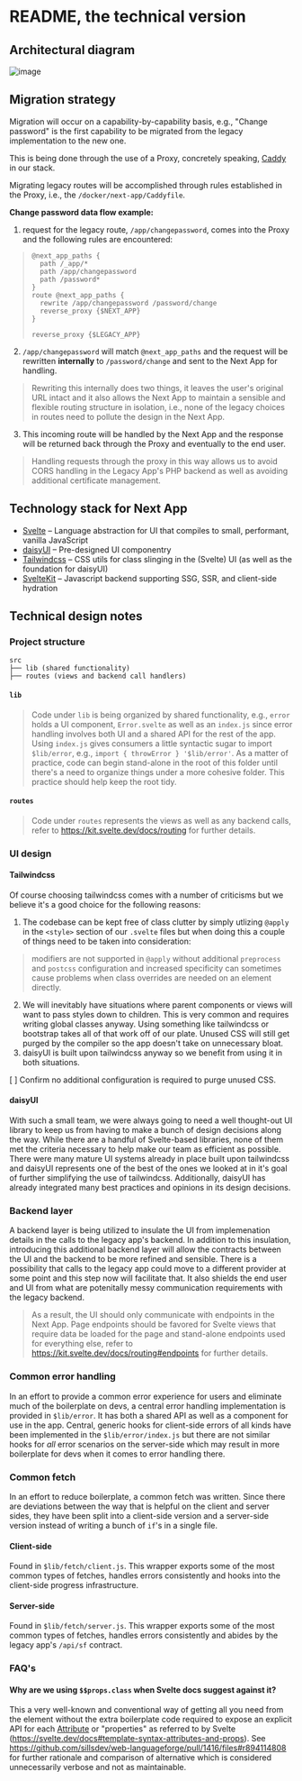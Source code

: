 # README, the technical version

## Architectural diagram

![image](https://user-images.githubusercontent.com/4412848/158890929-7042b002-5759-4de6-ac6a-3e55c29d440e.png)

## Migration strategy

Migration will occur on a capability-by-capability basis, e.g., "Change password" is the first capability to be migrated from the legacy implementation to the new one.

This is being done through the use of a Proxy, concretely speaking, [Caddy](https://github.com/caddyserver/caddy) in our stack.

Migrating legacy routes will be accomplished through rules established in the Proxy, i.e., the `/docker/next-app/Caddyfile`.

**Change password data flow example:**

1. request for the legacy route, `/app/changepassword`, comes into the Proxy and the following rules are encountered:

> ```
> @next_app_paths {
> 	path /_app/*
> 	path /app/changepassword
> 	path /password*
> }
> route @next_app_paths {
> 	rewrite /app/changepassword /password/change
> 	reverse_proxy {$NEXT_APP}
> }
>
> reverse_proxy {$LEGACY_APP}
> ```

2. `/app/changepassword` will match `@next_app_paths` and the request will be rewritten **internally** to `/password/change` and sent to the Next App for handling.

> Rewriting this internally does two things, it leaves the user's original URL intact and it also allows the Next App to maintain a sensible and flexible routing structure in isolation, i.e., none of the legacy choices in routes need to pollute the design in the Next App.

3. This incoming route will be handled by the Next App and the response will be returned back through the Proxy and eventually to the end user.

> Handling requests through the proxy in this way allows us to avoid CORS handling in the Legacy App's PHP backend as well as avoiding additional certificate management.

## Technology stack for Next App

- [Svelte](https://svelte.dev/) – Language abstraction for UI that compiles to small, performant, vanilla JavaScript
- [daisyUI](https://daisyui.com/) – Pre-designed UI componentry
- [Tailwindcss](https://tailwindcss.com/) – CSS utils for class slinging in the (Svelte) UI (as well as the foundation for daisyUI)
- [SvelteKit](https://kit.svelte.dev/) – Javascript backend supporting SSG, SSR, and client-side hydration

## Technical design notes

### Project structure

```
src
├── lib (shared functionality)
├── routes (views and backend call handlers)
```

#### `lib`

> Code under `lib` is being organized by shared functionality, e.g., `error` holds a UI component, `Error.svelte` as well as an `index.js` since error handling involves both UI and a shared API for the rest of the app. Using `index.js` gives consumers a little syntactic sugar to import `$lib/error`, e.g., `import { throwError } '$lib/error'`. As a matter of practice, code can begin stand-alone in the root of this folder until there's a need to organize things under a more cohesive folder. This practice should help keep the root tidy.

#### `routes`

> Code under `routes` represents the views as well as any backend calls, refer to https://kit.svelte.dev/docs/routing for further details.

### UI design

#### Tailwindcss

Of course choosing tailwindcss comes with a number of criticisms but we believe it's a good choice for the following reasons:

1. The codebase can be kept free of class clutter by simply utlizing `@apply` in the `<style>` section of our `.svelte` files but when doing this a couple of things need to be taken into consideration:

> modifiers are not supported in `@apply` without additional `preprocess` and `postcss` configuration and increased specificity can sometimes cause problems when class overrides are needed on an element directly.

2. We will inevitably have situations where parent components or views will want to pass styles down to children. This is very common and requires writing global classes anyway. Using something like tailwindcss or bootstrap takes all of that work off of our plate. Unused CSS will still get purged by the compiler so the app doesn't take on unnecessary bloat.
3. daisyUI is built upon tailwindcss anyway so we benefit from using it in both situations.

[ ] Confirm no additional configuration is required to purge unused CSS.

#### daisyUI

With such a small team, we were always going to need a well thought-out UI library to keep us from having to make a bunch of design decisions along the way. While there are a handful of Svelte-based libraries, none of them met the criteria necessary to help make our team as efficient as possible. There were many mature UI systems already in place built upon tailwindcss and daisyUI represents one of the best of the ones we looked at in it's goal of further simplifying the use of tailwindcss. Additionally, daisyUI has already integrated many best practices and opinions in its design decisions.

### Backend layer

A backend layer is being utilized to insulate the UI from implemenation details in the calls to the legacy app's backend. In addition to this insulation, introducing this additional backend layer will allow the contracts between the UI and the backend to be more refined and sensible. There is a possibility that calls to the legacy app could move to a different provider at some point and this step now will facilitate that. It also shields the end user and UI from what are potenitally messy communication requirements with the legacy backend.

> As a result, the UI should only communicate with endpoints in the Next App. Page endpoints should be favored for Svelte views that require data be loaded for the page and stand-alone endpoints used for everything else, refer to https://kit.svelte.dev/docs/routing#endpoints for further details.

### Common error handling

In an effort to provide a common error experience for users and eliminate much of the boilerplate on devs, a central error handling implementation is provided in `$lib/error`. It has both a shared API as well as a component for use in the app. Central, generic hooks for client-side errors of all kinds have been implemented in the `$lib/error/index.js` but there are not similar hooks for _all_ error scenarios on the server-side which may result in more boilerplate for devs when it comes to error handling there.

### Common fetch

In an effort to reduce boilerplate, a common fetch was written. Since there are deviations between the way that is helpful on the client and server sides, they have been split into a client-side version and a server-side version instead of writing a bunch of `if`'s in a single file.

#### Client-side

Found in `$lib/fetch/client.js`. This wrapper exports some of the most common types of fetches, handles errors consistently and hooks into the client-side progress infrastructure.

#### Server-side

Found in `$lib/fetch/server.js`. This wrapper exports some of the most common types of fetches, handles errors consistently and abides by the legacy app's `/api/sf` contract.

### FAQ's

#### Why are we using `$$props.class` when Svelte docs suggest against it?

This a very well-known and conventional way of getting all you need from the element without the extra boilerplate code required to expose an explicit API for each [Attribute](https://developer.mozilla.org/en-US/docs/Web/API/Element/attributes) or "properties" as referred to by Svelte (https://svelte.dev/docs#template-syntax-attributes-and-props). See https://github.com/sillsdev/web-languageforge/pull/1416/files#r894114808 for further rationale and comparison of alternative which is considered unnecessarily verbose and not as maintainable.
